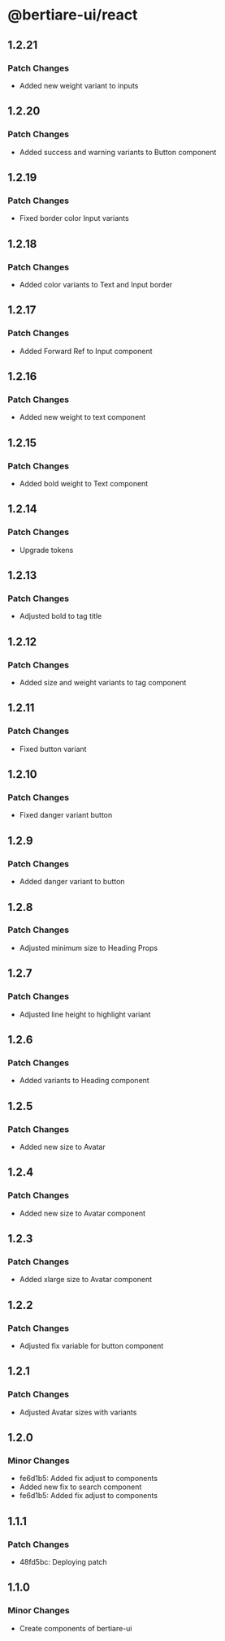 # @bertiare-ui/react

## 1.2.21

### Patch Changes

- Added new weight variant to inputs

## 1.2.20

### Patch Changes

- Added success and warning variants to Button component

## 1.2.19

### Patch Changes

- Fixed border color Input variants

## 1.2.18

### Patch Changes

- Added color variants to Text and Input border

## 1.2.17

### Patch Changes

- Added Forward Ref to Input component

## 1.2.16

### Patch Changes

- Added new weight to text component

## 1.2.15

### Patch Changes

- Added bold weight to Text component

## 1.2.14

### Patch Changes

- Upgrade tokens

## 1.2.13

### Patch Changes

- Adjusted bold to tag title

## 1.2.12

### Patch Changes

- Added size and weight variants to tag component

## 1.2.11

### Patch Changes

- Fixed button variant

## 1.2.10

### Patch Changes

- Fixed danger variant button

## 1.2.9

### Patch Changes

- Added danger variant to button

## 1.2.8

### Patch Changes

- Adjusted minimum size to Heading Props

## 1.2.7

### Patch Changes

- Adjusted line height to highlight variant

## 1.2.6

### Patch Changes

- Added variants to Heading component

## 1.2.5

### Patch Changes

- Added new size to Avatar

## 1.2.4

### Patch Changes

- Added new size to Avatar component

## 1.2.3

### Patch Changes

- Added xlarge size to Avatar component

## 1.2.2

### Patch Changes

- Adjusted fix variable for button component

## 1.2.1

### Patch Changes

- Adjusted Avatar sizes with variants

## 1.2.0

### Minor Changes

- fe6d1b5: Added fix adjust to components
- Added new fix to search component
- fe6d1b5: Added fix adjust to components

## 1.1.1

### Patch Changes

- 48fd5bc: Deploying patch

## 1.1.0

### Minor Changes

- Create components of bertiare-ui
